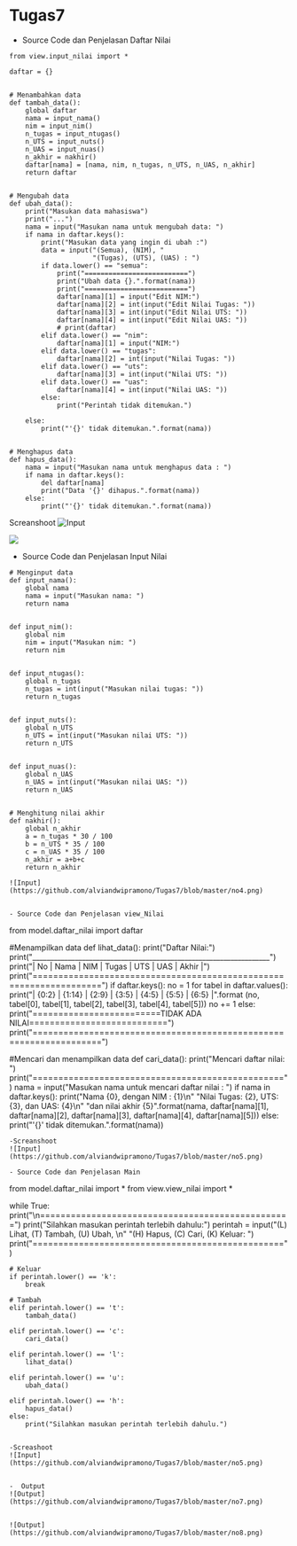# Tugas7
- Source Code dan Penjelasan Daftar Nilai
```
from view.input_nilai import *

daftar = {}


# Menambahkan data
def tambah_data():
    global daftar
    nama = input_nama()
    nim = input_nim()
    n_tugas = input_ntugas()
    n_UTS = input_nuts()
    n_UAS = input_nuas()
    n_akhir = nakhir()
    daftar[nama] = [nama, nim, n_tugas, n_UTS, n_UAS, n_akhir]
    return daftar


# Mengubah data
def ubah_data():
    print("Masukan data mahasiswa")
    print("...")
    nama = input("Masukan nama untuk mengubah data: ")
    if nama in daftar.keys():
        print("Masukan data yang ingin di ubah :")
        data = input("(Semua), (NIM), "
                     "(Tugas), (UTS), (UAS) : ")
        if data.lower() == "semua":
            print("==========================")
            print("Ubah data {}.".format(nama))
            print("==========================")
            daftar[nama][1] = input("Edit NIM:")
            daftar[nama][2] = int(input("Edit Nilai Tugas: "))
            daftar[nama][3] = int(input("Edit Nilai UTS: "))
            daftar[nama][4] = int(input("Edit Nilai UAS: "))
            # print(daftar)
        elif data.lower() == "nim":
            daftar[nama][1] = input("NIM:")
        elif data.lower() == "tugas":
            daftar[nama][2] = int(input("Nilai Tugas: "))
        elif data.lower() == "uts":
            daftar[nama][3] = int(input("Nilai UTS: "))
        elif data.lower() == "uas":
            daftar[nama][4] = int(input("Nilai UAS: "))
        else:
            print("Perintah tidak ditemukan.")

    else:
        print("'{}' tidak ditemukan.".format(nama))


# Menghapus data
def hapus_data():
    nama = input("Masukan nama untuk menghapus data : ")
    if nama in daftar.keys():
        del daftar[nama]
        print("Data '{}' dihapus.".format(nama))
    else:
        print("'{}' tidak ditemukan.".format(nama))
```

Screanshoot
![Input](https://github.com/alviandwipramono/Tugas7/blob/master/no2.png)

![](https://github.com/alviandwipramono/Tugas7/blob/master/no3.png)


- Source Code dan Penjelasan Input Nilai
```
# Menginput data
def input_nama():
    global nama
    nama = input("Masukan nama: ")
    return nama


def input_nim():
    global nim
    nim = input("Masukan nim: ")
    return nim


def input_ntugas():
    global n_tugas
    n_tugas = int(input("Masukan nilai tugas: "))
    return n_tugas


def input_nuts():
    global n_UTS
    n_UTS = int(input("Masukan nilai UTS: "))
    return n_UTS


def input_nuas():
    global n_UAS
    n_UAS = int(input("Masukan nilai UAS: "))
    return n_UAS


# Menghitung nilai akhir
def nakhir():
    global n_akhir
    a = n_tugas * 30 / 100
    b = n_UTS * 35 / 100
    c = n_UAS * 35 / 100
    n_akhir = a+b+c
    return n_akhir
    
![Input](https://github.com/alviandwipramono/Tugas7/blob/master/no4.png)


- Source Code dan Penjelasan view_Nilai
```
from model.daftar_nilai import daftar

#Menampilkan data
def lihat_data():
    print("Daftar Nilai:")
    print("___________________________________________________________________")
    print("| No |      Nama      |    NIM    | Tugas |  UTS  |  UAS  | Akhir |")
    print("===================================================================")
    if daftar.keys():
        no = 1
        for tabel in daftar.values():
            print("| {0:2} | {1:14} | {2:9} | {3:5} | {4:5} | {5:5} | {6:5} |".format
                  (no, tabel[0],
                   tabel[1], tabel[2],
                   tabel[3], tabel[4], tabel[5]))
            no += 1
    else:
        print("=========================TIDAK ADA NILAI===========================")
        print("===================================================================")

#Mencari dan menampilkan data
def cari_data():
    print("Mencari daftar nilai: ")
    print("=================================================")
    nama = input("Masukan nama untuk mencari daftar nilai : ")
    if nama in daftar.keys():
        print("Nama {0}, dengan NIM : {1}\n"
              "Nilai Tugas: {2}, UTS: {3}, dan UAS: {4}\n"
              "dan nilai akhir {5}".format(nama, daftar[nama][1],
                                           daftar[nama][2], daftar[nama][3],
                                           daftar[nama][4], daftar[nama][5]))
    else:
        print("'{}' tidak ditemukan.".format(nama))
```
-Screanshoot
![Input](https://github.com/alviandwipramono/Tugas7/blob/master/no5.png)

- Source Code dan Penjelasan Main
```
from model.daftar_nilai import *
from view.view_nilai import *

while True:
    print("\n=================================================")
    print("Silahkan masukan perintah terlebih dahulu:")
    perintah = input("(L) Lihat, (T) Tambah, (U) Ubah, \n"
                     "(H) Hapus, (C) Cari, (K) Keluar: ")
    print("=================================================")

    # Keluar
    if perintah.lower() == 'k':
        break

    # Tambah
    elif perintah.lower() == 't':
        tambah_data()

    elif perintah.lower() == 'c':
        cari_data()

    elif perintah.lower() == 'l':
        lihat_data()

    elif perintah.lower() == 'u':
        ubah_data()

    elif perintah.lower() == 'h':
        hapus_data()
    else:
        print("Silahkan masukan perintah terlebih dahulu.")
   ```
   
   -Screashoot
   ![Input](https://github.com/alviandwipramono/Tugas7/blob/master/no5.png)
   
   
   -  Output
   ![Output](https://github.com/alviandwipramono/Tugas7/blob/master/no7.png)
   
 
   ![Output](https://github.com/alviandwipramono/Tugas7/blob/master/no8.png)

